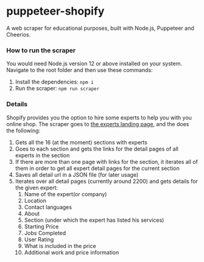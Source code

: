 # puppeteer-shopify

A web scraper for educational purposes, built with Node.js, Puppeteer and Cheerios.

### How to run the scraper

You would need Node.js version 12 or above installed on your system.
Navigate to the root folder and then use these commands: 

1. Install the dependencies: ```npm i```
2. Run the scraper: ```npm run scraper```

### Details

Shopify provides you the option to hire some experts to help you with you online shop. 
The scraper goes to [the experts landing page](https://experts.shopify.com), and the does the following: 

1. Gets all the 16 (at the moment) sections with experts
2. Goes to each section and gets the links for the detail pages of all experts in the section
3. If there are more than one page with links for the section, it iterates all of them in order to get all expert detail pages for the current section
4. Saves all detail url in a JSON file (for later usage)
5. Iterates over all detail pages (currently around 2200) and gets details for the given expert: 
    1. Name of the expert(or company)
    2. Location
    3. Contact languages
    4. About
    5. Section (under which the expert has listed his services)
    6. Starting Price
    7. Jobs Completed
    8. User Rating
    9. What is included in the price
    10. Additional work and price information